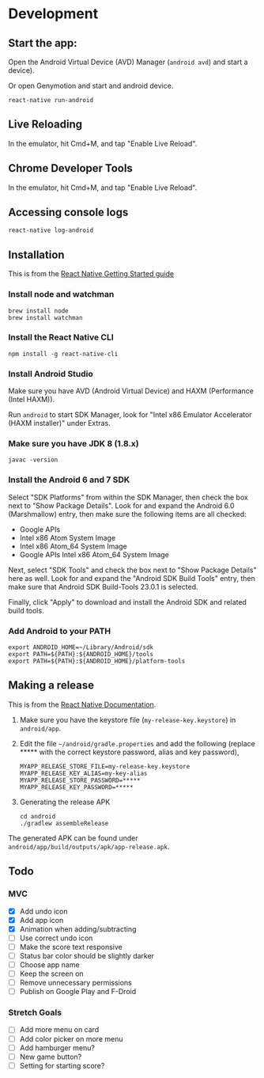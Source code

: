 # Development

## Start the app:

Open the Android Virtual Device (AVD) Manager (`android avd`) and start a device).

Or open Genymotion and start and android device.

```
react-native run-android
```

## Live Reloading

In the emulator, hit Cmd+M, and tap "Enable Live Reload".

## Chrome Developer Tools

In the emulator, hit Cmd+M, and tap "Enable Live Reload".

## Accessing console logs

```
react-native log-android
```

## Installation

This is from the [React Native Getting Started guide](http://facebook.github.io/react-native/docs/getting-started.html)

### Install node and watchman

```
brew install node
brew install watchman
```

### Install the React Native CLI

```
npm install -g react-native-cli
```

### Install Android Studio

Make sure you have AVD (Android Virtual Device) and HAXM (Performance (Intel HAXM)).

Run `android` to start SDK Manager, look for "Intel x86 Emulator Accelerator (HAXM installer)" under Extras.

### Make sure you have JDK 8 (1.8.x)

```
javac -version
```

### Install the Android 6 and 7 SDK

Select "SDK Platforms" from within the SDK Manager, then check the box next to "Show Package Details". Look for and expand the Android 6.0 (Marshmallow) entry, then make sure the following items are all checked:

- Google APIs
- Intel x86 Atom System Image
- Intel x86 Atom_64 System Image
- Google APIs Intel x86 Atom_64 System Image

Next, select "SDK Tools" and check the box next to "Show Package Details" here as well. Look for and expand the "Android SDK Build Tools" entry, then make sure that Android SDK Build-Tools 23.0.1 is selected.

Finally, click "Apply" to download and install the Android SDK and related build tools.

### Add Android to your PATH

```
export ANDROID_HOME=~/Library/Android/sdk
export PATH=${PATH}:${ANDROID_HOME}/tools
export PATH=${PATH}:${ANDROID_HOME}/platform-tools
```

## Making a release

This is from the [React Native Documentation](http://facebook.github.io/react-native/docs/signed-apk-android.html).

1. Make sure you have the keystore file (`my-release-key.keystore`) in `android/app`.
1. Edit the file `~/android/gradle.properties` and add the following (replace ***** with the correct keystore password, alias and key password),

    ```
    MYAPP_RELEASE_STORE_FILE=my-release-key.keystore
    MYAPP_RELEASE_KEY_ALIAS=my-key-alias
    MYAPP_RELEASE_STORE_PASSWORD=*****
    MYAPP_RELEASE_KEY_PASSWORD=*****
    ```

1. Generating the release APK

    ```
    cd android
    ./gradlew assembleRelease
    ```

The generated APK can be found under `android/app/build/outputs/apk/app-release.apk`.

## Todo

### MVC

- [x] Add undo icon
- [x] Add app icon
- [x] Animation when adding/subtracting
- [ ] Use correct undo icon
- [ ] Make the score text responsive
- [ ] Status bar color should be slightly darker
- [ ] Choose app name
- [ ] Keep the screen on
- [ ] Remove unnecessary permissions
- [ ] Publish on Google Play and F-Droid

### Stretch Goals

- [ ] Add more menu on card
- [ ] Add color picker on more menu
- [ ] Add hamburger menu?
- [ ] New game button?
- [ ] Setting for starting score?
